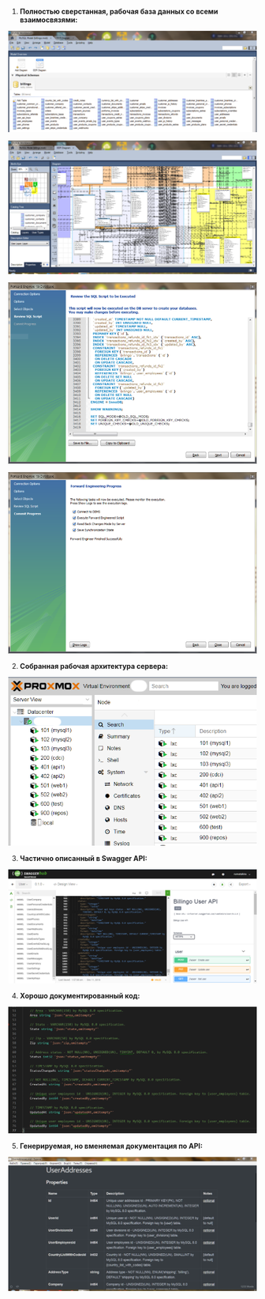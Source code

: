 1. **Полностью сверстанная, рабочая база данных со всеми взаимосвязями:**

![](../images/tables.PNG)

![](../images/shema.PNG)

![](../images/fwdeng.PNG)

![](../images/fwdengsuccess.PNG)

2. **Собранная рабочая архитектура сервера:**

![](../images/node.PNG)

3. **Частично описанный в Swagger API:**

![](../images/swagger.PNG)

4. **Хорошо документированный код:**

![](../images/documentedcode.PNG)

5. **Генерируемая, но вменяемая документация по API:**

![](../images/apidocs.PNG)
